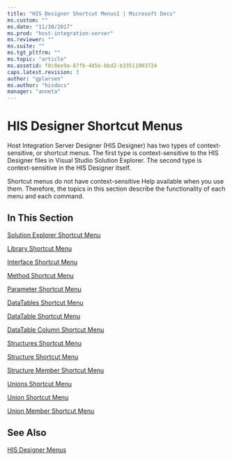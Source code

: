 ```yaml
---
title: "HIS Designer Shortcut Menus1 | Microsoft Docs"
ms.custom: ""
ms.date: "11/30/2017"
ms.prod: "host-integration-server"
ms.reviewer: ""
ms.suite: ""
ms.tgt_pltfrm: ""
ms.topic: "article"
ms.assetid: f8c8ee9a-87fb-4d5e-bbd2-b33511003724
caps.latest.revision: 3
author: "gplarsen"
ms.author: "hisdocs"
manager: "anneta"
---
```

# HIS Designer Shortcut Menus
Host Integration Server Designer (HIS Designer) has two types of context-sensitive, or shortcut menus. The first type is context-sensitive to the HIS Designer files in Visual Studio Solution Explorer. The second type is context-sensitive in the HIS Designer itself.  
  
 Shortcut menus do not have context-sensitive Help available when you use them. Therefore, the topics in this section describe the functionality of each menu and each command.  
  
## In This Section  
 [Solution Explorer Shortcut Menu](../core/solution-explorer-shortcut-menu1.md)  
  
 [Library Shortcut Menu](../core/library-shortcut-menu1.md)  
  
 [Interface Shortcut Menu](../core/interface-shortcut-menu1.md)  
  
 [Method Shortcut Menu](../core/method-shortcut-menu2.md)  
  
 [Parameter Shortcut Menu](../core/parameter-shortcut-menu1.md)  
  
 [DataTables Shortcut Menu](../core/datatables-shortcut-menu1.md)  
  
 [DataTable Shortcut Menu](../core/datatable-shortcut-menu1.md)  
  
 [DataTable Column Shortcut Menu](../core/datatable-column-shortcut-menu1.md)  
  
 [Structures Shortcut Menu](../core/structures-shortcut-menu2.md)  
  
 [Structure Shortcut Menu](../core/structure-shortcut-menu2.md)  
  
 [Structure Member Shortcut Menu](../core/structure-member-shortcut-menu1.md)  
  
 [Unions Shortcut Menu](../core/unions-shortcut-menu1.md)  
  
 [Union Shortcut Menu](../core/union-shortcut-menu2.md)  
  
 [Union Member Shortcut Menu](../core/union-member-shortcut-menu2.md)  
  
## See Also  
 [HIS Designer Menus](../core/his-designer-menus1.md)